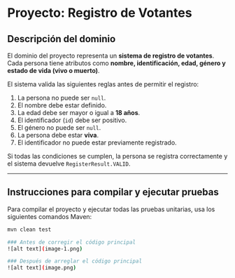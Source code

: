 # Proyecto: Registro de Votantes

## Descripción del dominio

El dominio del proyecto representa un **sistema de registro de votantes**.  
Cada persona tiene atributos como **nombre, identificación, edad, género y estado de vida (vivo o muerto)**.

El sistema valida las siguientes reglas antes de permitir el registro:

1. La persona no puede ser `null`.
2. El nombre debe estar definido.
3. La edad debe ser mayor o igual a **18 años**.
4. El identificador (`id`) debe ser positivo.
5. El género no puede ser `null`.
6. La persona debe estar **viva**.
7. El identificador no puede estar previamente registrado.

Si todas las condiciones se cumplen, la persona se registra correctamente y el sistema devuelve `RegisterResult.VALID`.

---

## Instrucciones para compilar y ejecutar pruebas

Para compilar el proyecto y ejecutar todas las pruebas unitarias, usa los siguientes comandos Maven:

```bash
mvn clean test

### Antes de corregir el código principal
![alt text](image-1.png)

### Después de arreglar el código principal
![alt text](image.png)